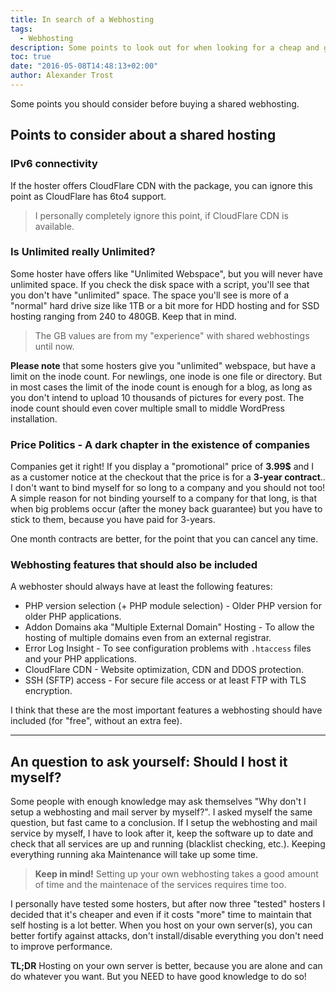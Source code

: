 ```yaml
---
title: In search of a Webhosting
tags:
  - Webhosting
description: Some points to look out for when looking for a cheap and good shared webhosting.
toc: true
date: "2016-05-08T14:48:13+02:00"
author: Alexander Trost
---
```


Some points you should consider before buying a shared webhosting.

## Points to consider about a shared hosting

### IPv6 connectivity

If the hoster offers CloudFlare CDN with the package, you can ignore this point as CloudFlare has 6to4 support.

> I personally completely ignore this point, if CloudFlare CDN is available.

### Is Unlimited really Unlimited?
Some hoster have offers like "Unlimited Webspace", but you will never have unlimited space.
If you check the disk space with a script, you'll see that you don't have "unlimited" space. The space you'll see is more of a "normal" hard drive size like 1TB or a bit more for HDD hosting and for SSD hosting ranging from 240 to 480GB. Keep that in mind.

> The GB values are from my "experience" with shared webhostings until now.

**Please note** that some hosters give you "unlimited" webspace, but have a limit on the inode count. For newlings, one inode is one file or directory.
But in most cases the limit of the inode count is enough for a blog, as long as you don't intend to upload 10 thousands of pictures for every post.
The inode count should even cover multiple small to middle WordPress installation.

### Price Politics - A dark chapter in the existence of companies

Companies get it right! If you display a "promotional" price of **3.99$** and I as a customer notice at the checkout that the price is for a **3-year contract**..
I don't want to bind myself for so long to a company and you should not too!
A simple reason for not binding yourself to a company for that long, is that when big problems occur (after the money back guarantee) but you have to stick to them, because you have paid for 3-years.

One month contracts are better, for the point that you can cancel any time.

### Webhosting features that should also be included

A webhoster should always have at least the following features:

* PHP version selection (+ PHP module selection) - Older PHP version for older PHP applications.
* Addon Domains aka "Multiple External Domain" Hosting - To allow the hosting of multiple domains even from an external registrar.
* Error Log Insight - To see configuration problems with `.htaccess` files and your PHP applications.
* CloudFlare CDN - Website optimization, CDN and DDOS protection.
* SSH (SFTP) access - For secure file access or at least FTP with TLS encryption.

I think that these are the most important features a webhosting should have included (for "free", without an extra fee).

***

## An question to ask yourself: Should I host it myself?

Some people with enough knowledge may ask themselves "Why don't I setup a webhosting and mail server by myself?".
I asked myself the same question, but fast came to a conclusion.
If I setup the webhosting and mail service by myself, I have to look after it, keep the software up to date and check that all services are up and running (blacklist checking, etc.).
Keeping everything running aka Maintenance will take up some time.

> **Keep in mind!** Setting up your own webhosting takes a good amount of time and the maintenace of the services requires time too.

I personally have tested some hosters, but after now three "tested" hosters I decided that it's cheaper and even if it costs "more" time to maintain that self hosting is a lot better.
When you host on your own server(s), you can better fortify against attacks, don't install/disable everything you don't need to improve performance.

**TL;DR** Hosting on your own server is better, because you are alone and can do whatever you want. But you NEED to have good knowledge to do so!

